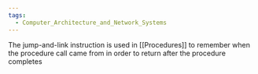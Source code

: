 ```yaml
---
tags:
  - Computer_Architecture_and_Network_Systems
---
```

The jump-and-link instruction is used in [[Procedures]] to remember when the procedure call came from in order to return after the procedure completes